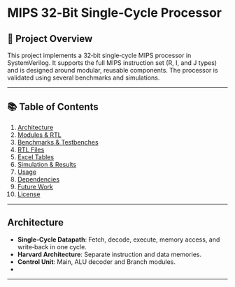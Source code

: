 # MIPS 32‑Bit Single‑Cycle Processor

## 🧩 Project Overview

This project implements a 32‑bit single‑cycle MIPS processor in SystemVerilog. It supports the full MIPS instruction set (R, I, and J types) and is designed around modular, reusable components. The processor is validated using several benchmarks and simulations.

---

## 📚 Table of Contents

1. [Architecture](#architecture)  
2. [Modules & RTL](#modules--rtl)  
3. [Benchmarks & Testbenches](#benchmarks--testbenches)  
4. [RTL Files](#rtl-files)  
5. [Excel Tables](#excel-tables)  
6. [Simulation & Results](#simulation--results)  
7. [Usage](#usage)  
8. [Dependencies](#dependencies)  
9. [Future Work](#future-work)  
10. [License](#license)

---
## Architecture

- **Single‑Cycle Datapath**: Fetch, decode, execute, memory access, and write‑back in one cycle.
- **Harvard Architecture**: Separate instruction and data memories.
- **Control Unit**: Main, ALU decoder and Branch modules.
- 

---
